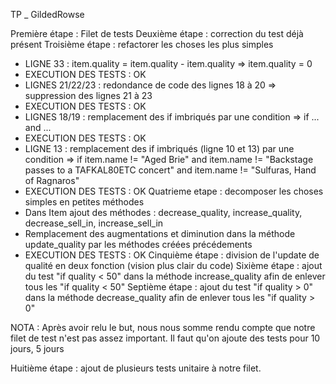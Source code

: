 TP \_ GildedRowse

Première étape : Filet de tests
Deuxième étape : correction du test déjà présent
Troisième étape : refactorer les choses les plus simples
 - LIGNE 33 : item.quality = item.quality - item.quality  => item.quality = 0
 - EXECUTION DES TESTS : OK
 - LIGNES 21/22/23 : redondance de code des lignes 18 à 20 => suppression des lignes 21 à 23
 - EXECUTION DES TESTS : OK
 - LIGNES 18/19 : remplacement des if imbriqués par une condition => if ... and ...
 - EXECUTION DES TESTS : OK
 - LIGNE 13 : remplacement des if imbriqués (ligne 10 et 13) par une condition => if item.name != "Aged Brie" and item.name != "Backstage passes to a TAFKAL80ETC concert" and item.name != "Sulfuras, Hand of Ragnaros"
 - EXECUTION DES TESTS : OK
Quatrieme etape : decomposer les choses simples en petites méthodes
 - Dans Item ajout des méthodes : decrease_quality, increase_quality, decrease_sell_in, increase_sell_in
 - Remplacement des augmentations et diminution dans la méthode update_quality par les méthodes créées précédements
 - EXECUTION DES TESTS : OK
Cinquième étape : division de l'update de qualité en deux fonction (vision plus clair du code)
Sixième étape : ajout du test "if quality < 50" dans la méthode increase_quality afin de enlever tous les  "if quality < 50" 
Septième étape : ajout du test "if quality > 0" dans la méthode decrease_quality afin de enlever tous les "if quality > 0" 

NOTA : Après avoir relu le but, nous nous somme rendu compte que notre filet de test n'est pas assez important. Il faut qu'on ajoute des tests pour 10 jours, 5 jours

Huitième étape : ajout de plusieurs tests unitaire à notre filet.


